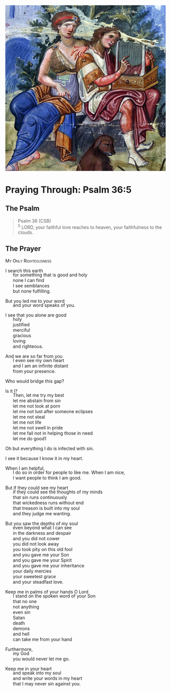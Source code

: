 <img class="intro-right" src="../images/art-paris-psalter.jpg">

<style>
  li {list-style-type: none;}
  p + ul {
    margin-top: -18px;
}
</style>

# Praying Through: Psalm 36:5

## The Psalm

>Psalm 36 (CSB)  
><sup>5</sup> LORD, your faithful love reaches to heaven, your faithfulness to the clouds. 

## The Prayer

<div style="font-variant: small-caps;">
My Only Righteousness
</div>

I search this earth
* for something that is good and holy
* none I can find
* I see semblances
* but none fulfilling.

But you led me to your word
* and your word speaks of you.

I see that you alone are good
* holy
* justified
* merciful
* gracious
* loving
* and righteous.

And we are so far from you
* I even see my own heart
* and I am an infinite distant
* from your presence.

Who would bridge this gap?

Is it I?
* Then, let me try my best
* let me abstain from sin
* let me not look at porn
* let me not lust after someone eclipses
* let me not steal
* let me not life
* let me not swell in pride
* let me fail not in helping those in need
* let me do good1

Oh but everything I do is infected with sin.

I see it because I know it in my heart.

When I am helpful,
* I do so in order for people to like me.
When I am nice,
* I want people to think I am good.

But if they could see my heart
* if they could see the thoughts of my minds
* that sin runs continuously
* that wickedness runs without end
* that treason is built into my soul
* and they judge me wanting.

But you saw the depths of my soul
* even beyond what I can see
* in the darkness and despair
* and you did not cower
* you did not look away
* you took pity on this old fool
* and you gave me your Son
* and you gave me your Spirit
* and you gave me your inheritance
* your daily mercies
* your sweetest grace
* and your steadfast love.

Keep me in palms of your hands O Lord
* I stand on the spoken word of your Son
* that no one
* not anything
* even sin
* Satan
* death
* demons
* and hell
* can take me from your hand

Furthermore,
* my God
* you would never let me go.

Keep me in your heart
* and speak into my soul
* and write your words in my heart
* that I may never sin against you.
